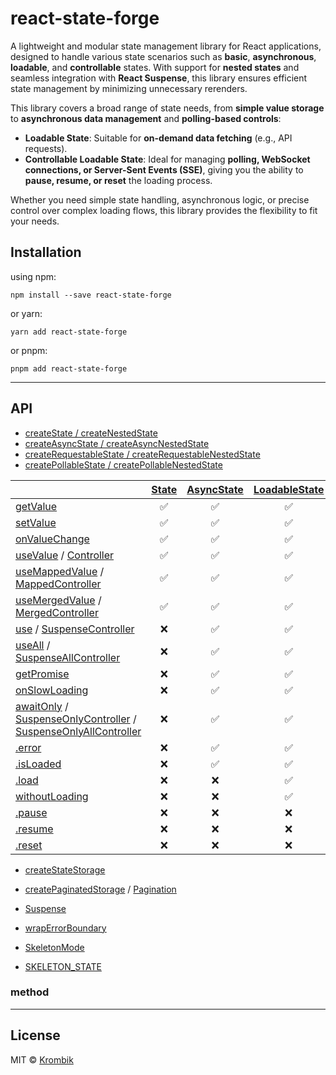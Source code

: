 # react-state-forge

A lightweight and modular state management library for React applications, designed to handle various state scenarios such as **basic**, **asynchronous**, **loadable**, and **controllable** states. With support for **nested states** and seamless integration with **React Suspense**, this library ensures efficient state management by minimizing unnecessary rerenders.

This library covers a broad range of state needs, from **simple value storage** to **asynchronous data management** and **polling-based controls**:

- **Loadable State**: Suitable for **on-demand data fetching** (e.g., API requests).
- **Controllable Loadable State**: Ideal for managing **polling, WebSocket connections, or Server-Sent Events (SSE)**, giving you the ability to **pause, resume, or reset** the loading process.

Whether you need simple state handling, asynchronous logic, or precise control over complex loading flows, this library provides the flexibility to fit your needs.

## Installation

using npm:

```
npm install --save react-state-forge
```

or yarn:

```
yarn add react-state-forge
```

or pnpm:

```
pnpm add react-state-forge
```

---

## API

- [createState / createNestedState](#createstate)
- [createAsyncState / createAsyncNestedState](#createasyncstate)
- [createRequestableState / createRequestableNestedState](#createrequestablestate)
- [createPollableState / createPollableNestedState](#createpollablestate)

|                                                                                                                                       | [State](#state) | [AsyncState](#asyncstate) | [LoadableState](#loadablestate) | [ControllableLoadableState](#controllableloadableState) |
| ------------------------------------------------------------------------------------------------------------------------------------- | :-------------: | :-----------------------: | :-----------------------------: | :-----------------------------------------------------: |
| [getValue](#getvalue)                                                                                                                 |       ✅        |            ✅             |               ✅                |                           ✅                            |
| [setValue](#setvalue)                                                                                                                 |       ✅        |            ✅             |               ✅                |                           ✅                            |
| [onValueChange](#onvaluechange)                                                                                                       |       ✅        |            ✅             |               ✅                |                           ✅                            |
| [useValue](#usevalue) / [Controller](#controller)                                                                                     |       ✅        |            ✅             |               ✅                |                           ✅                            |
| [useMappedValue](#usemappedvalue) / [MappedController](#mappedcontroller)                                                             |       ✅        |            ✅             |               ✅                |                           ✅                            |
| [useMergedValue](usemergedvalue) / [MergedController](#mergedcontroller)                                                              |       ✅        |            ✅             |               ✅                |                           ✅                            |
| [use](#use) / [SuspenseController](#suspensecontroller)                                                                               |       ❌        |            ✅             |               ✅                |                           ✅                            |
| [useAll](#useall) / [SuspenseAllController](#suspenseallcontroller)                                                                   |       ❌        |            ✅             |               ✅                |                           ✅                            |
| [getPromise](#getpromise)                                                                                                             |       ❌        |            ✅             |               ✅                |                           ✅                            |
| [onSlowLoading](#onslowloading)                                                                                                       |       ❌        |            ✅             |               ✅                |                           ✅                            |
| [awaitOnly](#awaitonly) / [SuspenseOnlyController](#suspenseonlycontroller) / [SuspenseOnlyAllController](#suspenseonlyallcontroller) |       ❌        |            ✅             |               ✅                |                           ✅                            |
| [.error](#.error)                                                                                                                     |       ❌        |            ✅             |               ✅                |                           ✅                            |
| [.isLoaded](#.isLoaded)                                                                                                               |       ❌        |            ✅             |               ✅                |                           ✅                            |
| [.load](#.load)                                                                                                                       |       ❌        |            ❌             |               ✅                |                           ✅                            |
| [withoutLoading](#withoutloading)                                                                                                     |       ❌        |            ❌             |               ✅                |                           ✅                            |
| [.pause](#.pause)                                                                                                                     |       ❌        |            ❌             |               ❌                |                           ✅                            |
| [.resume](#.resume)                                                                                                                   |       ❌        |            ❌             |               ❌                |                           ✅                            |
| [.reset](#.reset)                                                                                                                     |       ❌        |            ❌             |               ❌                |                           ✅                            |

- [createStateStorage](#createstatestorage)

- [createPaginatedStorage](#createstatestorage) / [Pagination](#pagination)

- [Suspense](#suspense)
- [wrapErrorBoundary](#wraperrorboundary)

- [SkeletonMode](#skeletonmode)
- [SKELETON_STATE](#skeleton_state)

### method

---

## License

MIT © [Krombik](https://github.com/Krombik)
